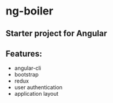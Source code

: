 ng-boiler
=====================

Starter project for Angular   
----------------

Features:
----------
 - angular-cli
 - bootstrap
 - redux
 - user authentication
 - application layout
